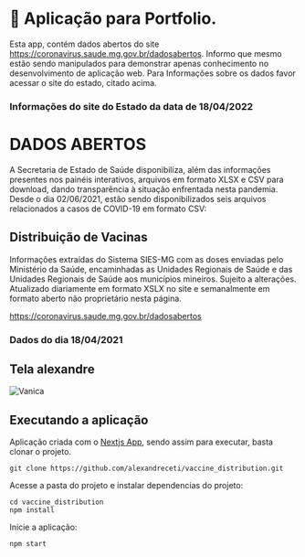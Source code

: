 # 💉 Aplicação para Portfolio.

Esta app, contém dados abertos do site https://coronavirus.saude.mg.gov.br/dadosabertos.
Informo que mesmo estão sendo manipulados para demonstrar apenas conhecimento no desenvolvimento de aplicação web.
Para Informações sobre os dados favor acessar o site do estado, citado acima.

### Informações do site do Estado da data de 18/04/2022

# DADOS ABERTOS

A Secretaria de Estado de Saúde disponibiliza, além das informações presentes nos painéis interativos, arquivos em formato XLSX e CSV para download, dando transparência à situação enfrentada nesta pandemia. Desde o dia 02/06/2021, estão sendo disponibilizados seis arquivos relacionados a casos de COVID-19 em formato CSV:

## Distribuição de Vacinas

Informações extraídas do Sistema SIES-MG com as doses enviadas pelo Ministério da Saúde, encaminhadas as Unidades Regionais de Saúde e das Unidades Regionais de Saúde aos municípios mineiros. Sujeito a alterações. Atualizado diariamente em formato XSLX no site e semanalmente em formato aberto não proprietário nesta página.

https://coronavirus.saude.mg.gov.br/dadosabertos

### Dados do dia 18/04/2021

## Tela alexandre

![Vanica](/img/vanica.png)

## Executando a aplicação

Aplicação criada com o [Nextjs App](https://nextjs.org/docs), sendo assim para executar, basta clonar o projeto.

```shell
git clone https://github.com/alexandreceti/vaccine_distribution.git
```

Acesse a pasta do projeto e instalar dependencias do projeto:

```shell
cd vaccine_distribution
npm install
```

Inicie a aplicação:

```shell
npm start
```
